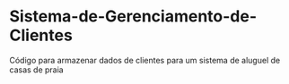 # Sistema-de-Gerenciamento-de-Clientes

Código para armazenar dados de clientes para um sistema de aluguel de casas de praia
